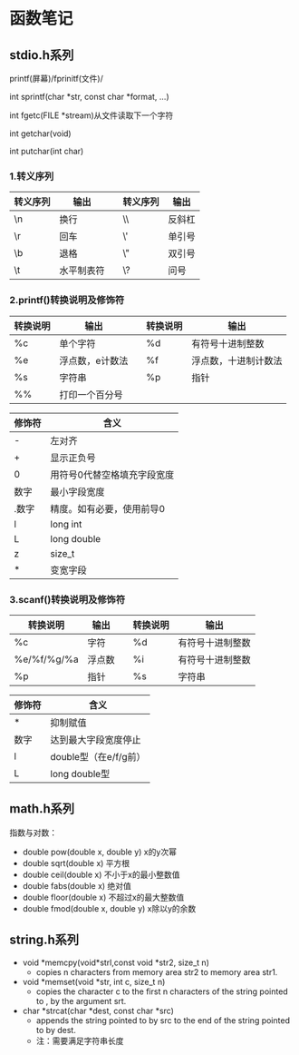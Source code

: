 # 函数笔记

## stdio.h系列

printf(屏幕)/fprinitf(文件)/

int sprintf(char \*str, const char \*format, ...)

int fgetc(FILE \*stream)从文件读取下一个字符

int getchar(void)

int putchar(int char)

### 1.转义序列

|转义序列|输出||转义序列|输出|
|---|---|-|---|---|
|\n|换行| |\\\ |反斜杠|
|\r|回车| |\\'|单引号|
|\b|退格| |\\"|双引号|
|\t|水平制表符| |\\?|问号|

### 2.printf()转换说明及修饰符

|转换说明|输出| |转换说明|输出|
|-|-|-|-|-|
|%c|单个字符| |%d|有符号十进制整数|
|%e|浮点数，e计数法| |%f|浮点数，十进制计数法|
|%s|字符串| |%p|指针|
|%%|打印一个百分号| | | |

|修饰符|含义|
|-|-|
|-|左对齐|
|+|显示正负号|
|0|用符号0代替空格填充字段宽度|
|数字|最小字段宽度|
|.数字|精度。如有必要，使用前导0|
|l|long int|
|L|long double|
|z|size_t|
|*|变宽字段|

### 3.scanf()转换说明及修饰符

|转换说明|输出| |转换说明|输出|
|-|-|-|-|-|
|%c|字符||%d|有符号十进制整数|
|%e/%f/%g/%a|浮点数||%i|有符号十进制整数|
|%p|指针||%s|字符串|

|修饰符|含义|
|-|-|
|*|抑制赋值|
|数字|达到最大字段宽度停止|
|l|double型（在e/f/g前）|
|L|long double型|

## math.h系列

指数与对数：

* double pow(double x, double y)
    x的y次幂
* double sqrt(double x)
    平方根
* double ceil(double x)
    不小于x的最小整数值
* double fabs(double x)
    绝对值
* double floor(double x)
    不超过x的最大整数值
* double fmod(double x, double y)
    x除以y的余数

## string.h系列

* void \*memcpy(void\*strl,const void \*str2, size_t n)
  * copies n characters from memory area str2 to memory area str1.
* void \*memset(void \*str, int c, size_t n)
  * copies the character c to the first n characters of the string pointed to , by the argument srt.
* char \*strcat(char \*dest, const char \*src)
  * appends the string pointed to by src to the end of the string pointed to by dest.
  * 注：需要满足字符串长度
  
